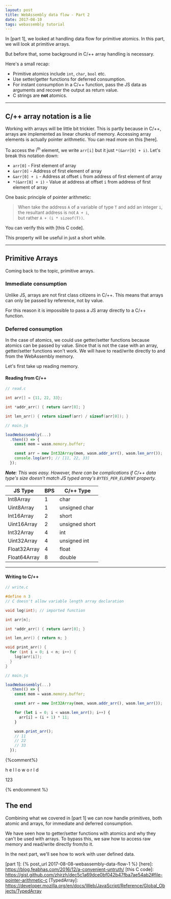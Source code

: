 ```yaml
---
layout: post
title: WebAssembly data flow - Part 2
date: 2017-08-10
tags: webassembly tutorial
---
```


In [part 1], we looked at handling data flow for primitive atomics.
In this part, we will look at primitive arrays.

But before that, some background in C/++ array handling is necessary.

<!-- preview -->

Here's a small recap:

* Primitive atomics include `int`, `char`, `bool` etc.
* Use setter/getter functions for deferred consumption.
* For instant consumption in a C/++ function, pass the JS data as arguments and recover the output as return value.
* C strings are **not** atomics.

---

## C/++ array notation is a lie

Working with arrays will be little bit trickier.
This is partly because in C/++, arrays are implemented as linear chunks of memory.
Accessing array elements is actually pointer arithmetic.
You can read more on this [here].

To access the i<sup>th</sup> element, we write `arr[i]` but it just `*(&arr[0] + i)`.
Let's break this notation down:

* `arr[0]` - First element of array
* `&arr[0]` - Address of first element of array
* `&arr[0] + i` - Address at offset `i` from address of first element of array
* `*(&arr[0] + i)` - Value at address at offset `i` from address of first element of array

One basic principle of pointer arithmetic:

> When take the address `A` of a variable of type `T` and add an integer `i`, the resultant address is not `A + i`,
> <br />
> but rather `A + (i * sizeof(T))`.

You can verify this with [this C code].

This property will be useful in just a short while.

---

## Primitive Arrays

Coming back to the topic, primitive arrays.

### Immediate consumption

Unlike JS, arrays are not first class citizens in C/++.
This means that arrays can only be passed by reference, not by value.

For this reason it is impossible to pass a JS array directly to a C/++ function.

### Deferred consumption

In the case of atomics, we could use getter/setter functions because atomics can be passed by value.
Since that is not the case with an array, getter/setter functions won't work.
We will have to read/write directly to and from the WebAssembly memory.

Let's first take up reading memory.


#### Reading from C/++

```c
// read.c

int arr[] = {11, 22, 33};

int *addr_arr() { return &arr[0]; }

int len_arr() { return sizeof(arr) / sizeof(arr[0]); }
```

```js
// main.js

loadWebassembly(...)
  .then(() => {
    const mem = wasm.memory.buffer;

    const arr = new Int32Array(mem, wasm.addr_arr(), wasm.len_arr());
    console.log(arr); // [11, 22, 33]
  });
```

_**Note**:
This was easy.
However, there can be complications if C/++ data type's size doesn't match JS typed array's `BYTES_PER_ELEMENT` property._

| JS Type           | BPS | C/++ Type       |
|-------------------|-------------------|-----------------|
| Int8Array         | 1                 | char            |
| Uint8Array        | 1                 | unsigned char   |
| Int16Array        | 2                 | short           |
| Uint16Array       | 2                 | unsigned short  |
| Int32Array        | 4                 | int             |
| Uint32Array       | 4                 | unsigned int    |
| Float32Array      | 4                 | float           |
| Float64Array      | 8                 | double          |

---

#### Writing to C/++

```c
// write.c

#define n 3
// C doesn't allow variable length array declaration

void log(int); // imported function

int arr[n];

int *addr_arr() { return &arr[0]; }

int len_arr() { return n; }

void print_arr() {
  for (int i = 0; i < n; i++) {
    log(arr[i]);
  }
}
```

```js
// main.js

loadWebassembly(...)
  .then(() => {
    const mem = wasm.memory.buffer;

    const arr = new Int32Array(mem, wasm.addr_arr(), wasm.len_arr());

    for (let i = 0; i < wasm.len_arr(); i++) {
      arr[i] = (i + 1) * 11;
    }

    wasm.print_arr();
    // 11
    // 22
    // 33
  });
```



{%comment%}
  <p id="str">
    <span>h</span>
    <span>e</span>
    <span>l</span>
    <span>l</span>
    <span>o</span>
    <span> </span>
    <span>w</span>
    <span>o</span>
    <span>r</span>
    <span>l</span>
    <span>d</span>
  </p>
  <p id="int">123</p>
  <canvas id="mem" style="width: 100%;"></canvas>
  <script>
    (function () {
      const rows = 5;
      const cols = 20;
      const size = 40;

      mem.width = cols * size;
      mem.height = rows * size;

      const ctx = mem.getContext('2d');

      function paintString() {
        ctx.font = `${0.8 * size}px monospace`;
        ctx.textAlign = 'center';
        ctx.textBaseline = 'middle';

        for (let i = 0; i < str.innerText.length; i++) {
          const char = str.innerText[i];
          const col = i % cols;
          const row = Math.floor(i / cols);

          ctx.fillStyle = 'lightgreen';
          ctx.fillRect(col * size, row * size, size, size)

          ctx.fillStyle = 'black';
          ctx.fillText(char, (col + 1 / 2) * size, (row + 1/ 2) * size);
        }

        paintGrid();
      }

      function paintInteger() {
        ctx.font = `${0.8 * size}px monospace`;
        ctx.textAlign = 'center';
        ctx.textBaseline = 'middle';

        for (let i = 0; i < int.innerText.length; i++) {
          const char = int.innerText[i];
          const col = i % cols;
          const row = Math.floor(i / cols);

          ctx.fillStyle = 'lightgreen';
          ctx.fillRect(col * size, row * size, size, size)

          ctx.fillStyle = 'black';
          ctx.fillText(char, (col + 1 / 2) * size, (row + 1/ 2) * size);
        }

        paintGrid();
      }

      function paintGrid() {
        ctx.strokeStyle = 'gray';
        ctx.lineWidth = 2;

        for (let i = 0; i <= rows; i++) {
          ctx.beginPath();
          ctx.moveTo(0,            i * size);
          ctx.lineTo(mem.width, i * size);
          ctx.stroke();
        }

        for (let i = 0; i <= cols; i++) {
          ctx.beginPath();
          ctx.moveTo(i * size, 0);
          ctx.lineTo(i * size, mem.height);
          ctx.stroke();
        }
      }

      function paintError() {
        ctx.fillStyle = 'red';
        ctx.fillRect(0, 0, mem.width, mem.height);

        paintGrid();
      }

      paintString();

      str.oninput = () => {
        if (str.innerText.length >= rows * cols) {
          paintError();
          return;
        }

        ctx.clearRect(0, 0, mem.width, mem.height);
        paintString();
      }
    })();
  </script>
{% endcomment %}

## The end

Combining what we covered in [part 1] we can now handle primitives, both atomic and arrays, for immediate and deferred consumption.

We have seen how to getter/setter functions with atomics and why they can't be used with arrays.
To bypass this, we saw how to access raw memory and read/write directly from/to it.

In the next part, we'll see how to work with user defined data.

[part 1]: {% post_url 2017-08-08-webassembly-data-flow-1 %}
[here]: https://blog.feabhas.com/2016/12/a-convenient-untruth/
[this C code]: https://gist.github.com/zhirzh/dec5c1a69dce0bf042b47fba7ae54ab2#file-pointer-arithmetic-c
[TypedArray]: https://developer.mozilla.org/en/docs/Web/JavaScript/Reference/Global_Objects/TypedArray
